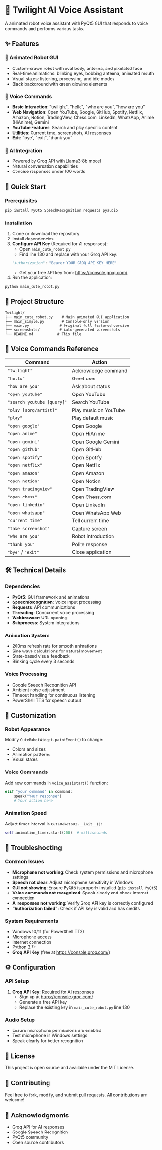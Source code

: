 # 🤖 Twilight AI Voice Assistant

A animated robot voice assistant with PyQt5 GUI that responds to voice commands and performs various tasks.

## ✨ Features

### 🎨 Animated Robot GUI

- Custom-drawn robot with oval body, antenna, and pixelated face
- Real-time animations: blinking eyes, bobbing antenna, animated mouth
- Visual states: listening, processing, and idle modes
- Black background with green glowing elements

### 🎤 Voice Commands

- **Basic Interaction**: "twilight", "hello", "who are you", "how are you"
- **Web Navigation**: Open YouTube, Google, GitHub, Spotify, Netflix, Amazon, Notion, TradingView, Chess.com, LinkedIn, WhatsApp, Anime (HiAnime), Gemini
- **YouTube Features**: Search and play specific content
- **Utilities**: Current time, screenshots, AI responses
- **Exit**: "bye", "exit", "thank you"

### 🧠 AI Integration

- Powered by Groq API with Llama3-8b model
- Natural conversation capabilities
- Concise responses under 100 words

## 🚀 Quick Start

### Prerequisites

```bash
pip install PyQt5 SpeechRecognition requests pyaudio
```

### Installation

1. Clone or download the repository
2. Install dependencies
3. **Configure API Key** (Required for AI responses):
   - Open `main_cute_robot.py`
   - Find line 130 and replace with your Groq API key:
   ```python
   "Authorization": "Bearer YOUR_GROQ_API_KEY_HERE"
   ```
   - Get your free API key from: https://console.groq.com/
4. Run the application:

```bash
python main_cute_robot.py
```

## 📁 Project Structure

```
Twilight/
├── main_cute_robot.py    # Main animated GUI application
├── main_simple.py        # Console-only version
├── main.py              # Original full-featured version
├── screenshots/         # Auto-generated screenshots
└── README.md           # This file
```

## 🎯 Voice Commands Reference

| Command                    | Action                |
| -------------------------- | --------------------- |
| `"twilight"`               | Acknowledge command   |
| `"hello"`                  | Greet user            |
| `"how are you"`            | Ask about status      |
| `"open youtube"`           | Open YouTube          |
| `"search youtube [query]"` | Search YouTube        |
| `"play [song/artist]"`     | Play music on YouTube |
| `"play"`                   | Play default music    |
| `"open google"`            | Open Google           |
| `"open anime"`             | Open HiAnime          |
| `"open gemini"`            | Open Google Gemini    |
| `"open github"`            | Open GitHub           |
| `"open spotify"`           | Open Spotify          |
| `"open netflix"`           | Open Netflix          |
| `"open amazon"`            | Open Amazon           |
| `"open notion"`            | Open Notion           |
| `"open tradingview"`       | Open TradingView      |
| `"open chess"`             | Open Chess.com        |
| `"open linkedin"`          | Open LinkedIn         |
| `"open whatsapp"`          | Open WhatsApp Web     |
| `"current time"`           | Tell current time     |
| `"take screenshot"`        | Capture screen        |
| `"who are you"`            | Robot introduction    |
| `"thank you"`              | Polite response       |
| `"bye"` / `"exit"`         | Close application     |

## 🛠️ Technical Details

### Dependencies

- **PyQt5**: GUI framework and animations
- **SpeechRecognition**: Voice input processing
- **Requests**: API communications
- **Threading**: Concurrent voice processing
- **Webbrowser**: URL opening
- **Subprocess**: System integrations

### Animation System

- 200ms refresh rate for smooth animations
- Sine wave calculations for natural movement
- State-based visual feedback
- Blinking cycle every 3 seconds

### Voice Processing

- Google Speech Recognition API
- Ambient noise adjustment
- Timeout handling for continuous listening
- PowerShell TTS for speech output

## 🎨 Customization

### Robot Appearance

Modify `CuteRobotWidget.paintEvent()` to change:

- Colors and sizes
- Animation patterns
- Visual states

### Voice Commands

Add new commands in `voice_assistant()` function:

```python
elif "your command" in command:
    speak("Your response")
    # Your action here
```

### Animation Speed

Adjust timer interval in `CuteRobotGUI.__init__()`:

```python
self.animation_timer.start(200)  # milliseconds
```

## 🔧 Troubleshooting

### Common Issues

- **Microphone not working**: Check system permissions and microphone settings
- **Speech not clear**: Adjust microphone sensitivity in Windows
- **GUI not showing**: Ensure PyQt5 is properly installed (`pip install PyQt5`)
- **Voice commands not recognized**: Speak clearly and check internet connection
- **AI responses not working**: Verify Groq API key is correctly configured
- **"Authorization failed"**: Check if API key is valid and has credits

### System Requirements

- Windows 10/11 (for PowerShell TTS)
- Microphone access
- Internet connection
- Python 3.7+
- **Groq API Key** (free at https://console.groq.com/)

## ⚙️ Configuration

### API Setup

1. **Groq API Key**: Required for AI responses
   - Sign up at https://console.groq.com/
   - Generate a free API key
   - Replace the existing key in `main_cute_robot.py` line 130

### Audio Setup

- Ensure microphone permissions are enabled
- Test microphone in Windows settings
- Speak clearly for better recognition

## 📝 License

This project is open source and available under the MIT License.

## 🤝 Contributing

Feel free to fork, modify, and submit pull requests. All contributions are welcome!

## 🌟 Acknowledgments

- Groq API for AI responses
- Google Speech Recognition
- PyQt5 community
- Open source contributors